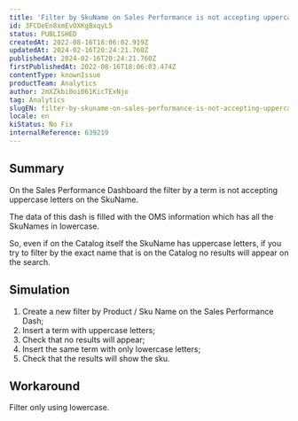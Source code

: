 ```yaml
---
title: 'Filter by SkuName on Sales Performance is not accepting uppercase.'
id: 3FCDeEn8xmEvOXKgBxqyL5
status: PUBLISHED
createdAt: 2022-08-16T18:06:02.919Z
updatedAt: 2024-02-16T20:24:21.760Z
publishedAt: 2024-02-16T20:24:21.760Z
firstPublishedAt: 2022-08-16T18:06:03.474Z
contentType: knownIssue
productTeam: Analytics
author: 2mXZkbi0oi061KicTExNjo
tag: Analytics
slugEN: filter-by-skuname-on-sales-performance-is-not-accepting-uppercase
locale: en
kiStatus: No Fix
internalReference: 639219
---
```


## Summary


On the Sales Performance Dashboard the filter by a term is not accepting uppercase letters on the SkuName.

The data of this dash is filled with the OMS information which has all the SkuNames in lowercase.

So, even if on the Catalog itself the SkuName has uppercase letters, if you try to filter by the exact name that is on the Catalog no results will appear on the search.


##

## Simulation



1. Create a new filter by Product / Sku Name on the Sales Performance Dash;
2. Insert a term with uppercase letters;
3. Check that no results will appear;
4. Insert the same term with only lowercase letters;
5. Check that the results will show the sku.


##

## Workaround


Filter only using lowercase.


